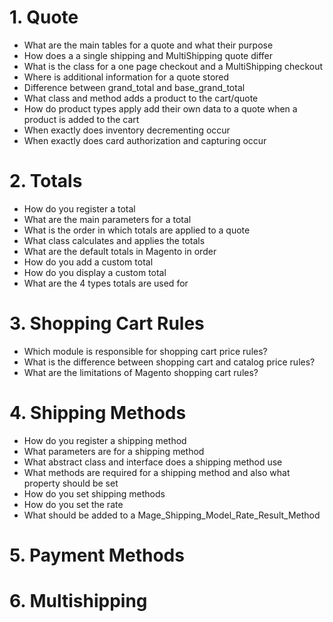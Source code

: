 # 1. Quote

- What are the main tables for a quote and what their purpose
- How does a a single shipping and MultiShipping quote differ
- What is the class for a one page checkout and a MultiShipping checkout
- Where is additional information for a quote stored
- Difference between grand_total and base_grand_total
- What class and method adds a product to the cart/quote
- How do product types apply add their own data to a quote when a product is added to the cart
- When exactly does inventory decrementing occur
- When exactly does card authorization and capturing occur


# 2. Totals

- How do you register a total
- What are the main parameters for a total
- What is the order in which totals are applied to a quote
- What class calculates and applies the totals
- What are the default totals in Magento in order
- How do you add a custom total
- How do you display a custom total
- What are the 4 types totals are used for

# 3. Shopping Cart Rules

- Which module is responsible for shopping cart price rules?
- What is the difference between shopping cart and catalog price rules?
- What are the limitations of Magento shopping cart rules?

# 4. Shipping Methods

- How do you register a shipping method
- What parameters are for a shipping method
- What abstract class and interface does a shipping method use
- What methods are required for a shipping method and also what property should be set
- How do you set shipping methods
- How do you set the rate
- What should be added to a Mage_Shipping_Model_Rate_Result_Method


# 5. Payment Methods

# 6. Multishipping
